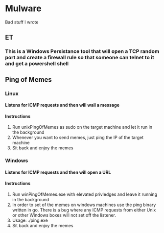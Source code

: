 # Mulware
Bad stuff I wrote
## ET
### This is a Windows Persistance tool that will open a TCP random port and create a firewall rule so that someone can telnet to it and get a powershell shell

## Ping of Memes
### Linux
#### Listens for ICMP requests and then will wall a message
#### Instructions
1. Run unixPingOfMemes as sudo on the target machine and let it run in the background
2. Whenever you want to send memes, just ping the IP of the target machine
3. Sit back and enjoy the memes

### Windows
#### Listens for ICMP requests and then will open a URL
#### Instructions
1. Run winPingOfMemes.exe with elevated privledges and leave it running in the background
2. In order to set of the memes on windows machines use the ping binary written in go. There is a bug where any ICMP requests from either Unix or other Windows boxes will not set off the listener.
3. Usage: ./ping.exe <IP of target machine>
4. Sit back and enjoy the memes
